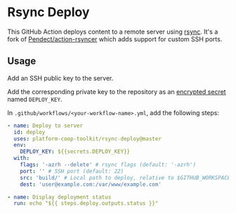 # Rsync Deploy

This GitHub Action deploys content to a remote server using [rsync](https://rsync.samba.org/). It's a fork of [Pendect/action-rsyncer](https://github.com/Pendect/action-rsyncer) which adds support for custom SSH ports.

## Usage

Add an SSH public key to the server.

Add the corresponding private key to the repository as an [encrypted secret](https://help.github.com/en/actions/automating-your-workflow-with-github-actions/creating-and-using-encrypted-secrets) named `DEPLOY_KEY`.

In `.github/workflows/<your-workflow-name>.yml`, add the following steps:

```yml
- name: Deploy to server
  id: deploy
  uses: platform-coop-toolkit/rsync-deploy@master
  env:
    DEPLOY_KEY: ${{secrets.DEPLOY_KEY}}
  with:
    flags: '-azrh --delete' # rsync flags (default: '-azrh')
    port: '' # SSH port (default: 22)
    src: 'build/' # Local path to deploy, relative to $GITHUB_WORKSPACE (default: '')
    dest: 'user@example.com:/var/www/example.com'

- name: Display deployment status
  run: echo "${{ steps.deploy.outputs.status }}"
```

